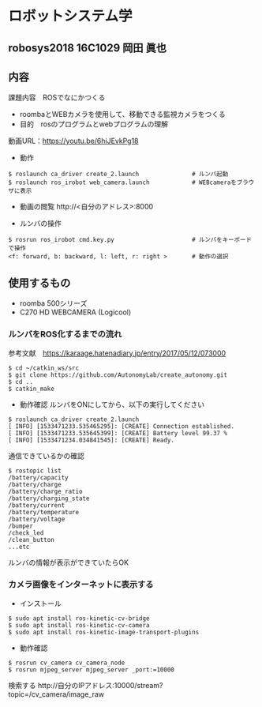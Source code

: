 # ロボットシステム学
## robosys2018  16C1029 岡田 眞也
## 内容
課題内容　ROSでなにかつくる
* roombaとWEBカメラを使用して、移動できる監視カメラをつくる
* 目的　rosのプログラムとwebプログラムの理解

動画URL：https://youtu.be/6hiJEvkPg18

* 動作
```
$ roslaunch ca_driver create_2.launch               # ルンバ起動
$ roslaunch ros_irobot web_camera.launch            # WEBcameraをブラウザに表示
```
* 動画の閲覧
http://<自分のアドレス>:8000

* ルンバの操作
```
$ rosrun ros_irobot cmd.key.py                      # ルンバをキーボードで操作
<f: forward, b: backward, l: left, r: right >       # 動作の選択
```

## 使用するもの
* roomba 500シリーズ
* C270 HD WEBCAMERA (Logicool)
### ルンバをROS化するまでの流れ
参考文献　https://karaage.hatenadiary.jp/entry/2017/05/12/073000
```
$ cd ~/catkin_ws/src
$ git clone https://github.com/AutonomyLab/create_autonomy.git
$ cd ..
$ catkin_make
```
* 動作確認
ルンバをONにしてから、以下の実行してください
```
$ roslaunch ca_driver create_2.launch
[ INFO] [1533471233.535465295]: [CREATE] Connection established.
[ INFO] [1533471233.535645399]: [CREATE] Battery level 99.37 %
[ INFO] [1533471234.034841545]: [CREATE] Ready.
```
通信できているかの確認

```
$ rostopic list
/battery/capacity
/battery/charge
/battery/charge_ratio
/battery/charging_state
/battery/current
/battery/temperature
/battery/voltage
/bumper
/check_led
/clean_button
...etc
```
ルンバの情報が表示ができていたらOK

### カメラ画像をインターネットに表示する
* インストール
```
$ sudo apt install ros-kinetic-cv-bridge
$ sudo apt install ros-kinetic-cv-camera
$ sudo apt install ros-kinetic-image-transport-plugins
```
* 動作確認
```
$ rosrun cv_camera cv_camera_node
$ rosrun mjpeg_server mjpeg_server _port:=10000
```
検索する
http://自分のIPアドレス:10000/stream?topic=/cv_camera/image_raw

